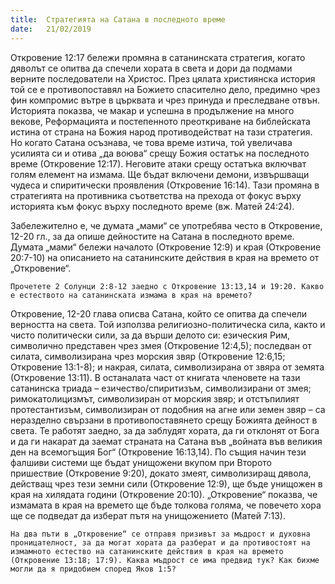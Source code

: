 ```yaml
---
title:  Стратегията на Сатана в последното време
date:   21/02/2019
---
```


Откровение 12:17 бележи промяна в сатанинската стратегия, когато дяволът се опитва да спечели хората в света и дори да подмами верните последователи на Христос. През цялата християнска история той се е противопоставял на Божието спасително дело, предимно чрез фин компромис вътре в църквата и чрез принуда и преследване отвън. Историята показва, че макар и успешна в продължение на много векове, Реформацията и постепенното преоткриване на библейската истина от страна на Божия народ противодействат на тази стратегия. Но когато Сатана осъзнава, че това време изтича, той увеличава усилията си и отива „да воюва“ срещу Божия остатък на последното време (Откровение 12:17). Неговите атаки срещу остатъка включват голям елемент на измама. Ще бъдат включени демони, извършващи чудеса и спиритически проявления (Откровение 16:14). Тази промяна в стратегията на противника съответства на прехода от фокус върху историята към фокус върху последното време (вж. Матей 24:24).

Забележително е, че думата „мами“ се употребява често в Откровение, 12-20 гл., за да опише дейностите на Сатана в последното време. Думата „мами“ бележи началото (Откровение 12:9) и края (Откровение 20:7-10) на описанието на сатанинските действия в края на времето от „Откровение“.

`Прочетете 2 Солунци 2:8-12 заедно с Откровение 13:13,14 и 19:20. Какво е естеството на сатанинската измама в края на времето?`

Откровение, 12-20 глава описва Сатана, който се опитва да спечели верността на света. Той използва религиозно-политическа сила, както и чисто политически сили, за да върши делото си: езическия Рим, символично представен чрез змея (Откровение 12:4,5); последван от силата, символизирана чрез морския звяр (Откровение 12:6,15; Откровение 13:1-8); и накрая, силата, символизирана от звяра от земята (Откровение 13:11). В останалата част от книгата членовете на тази сатанинска триада – езичество/спиритизъм, символизирани от змея; римокатолицизмът, символизиран от морския звяр; и отстъпилият протестантизъм, символизиран от подобния на агне или земен звяр – са неразделно свързани в противопоставянето срещу Божията дейност в света. Те работят заедно, за да заблудят хората, да ги отклонят от Бога и да ги накарат да заемат страната на Сатана във „войната във великия ден на всемогъщия Бог“ (Откровение 16:13,14). По същия начин тези фалшиви системи ще бъдат унищожени вкупом при Второто пришествие (Откровение 9:20), докато змеят, символизиращ дявола, действащ чрез тези земни сили (Откровение 12:9), ще бъде унищожен в края на хилядата години (Откровение 20:10). „Откровение“ показва, че измамата в края на времето ще бъде толкова голяма, че повечето хора ще се подведат да изберат пътя на унищожението (Матей 7:13).

`На два пъти в „Откровение“ се отправя призивът за мъдрост и духовна проницателност, за да могат хората да разберат и да противостоят на измамното естество на сатанинските действия в края на времето (Откровение 13:18; 17:9). Каква мъдрост се има предвид тук? Как бихме могли да я придобием според Яков 1:5?`